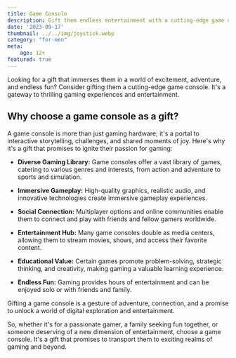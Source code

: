 ```yaml
---
title: Game Console
description: Gift them endless entertainment with a cutting-edge game console.
date: '2023-09-17'
thumbnail: ../../img/joystick.webp
category: "for-men"
meta:
    age: 12+
featured: true
---
```

Looking for a gift that immerses them in a world of excitement, adventure, and endless fun? Consider gifting them a cutting-edge game console. It's a gateway to thrilling gaming experiences and entertainment.

## Why choose a game console as a gift?

A game console is more than just gaming hardware; it's a portal to interactive storytelling, challenges, and shared moments of joy. Here's why it's a gift that promises to ignite their passion for gaming:

- **Diverse Gaming Library:** Game consoles offer a vast library of games, catering to various genres and interests, from action and adventure to sports and simulation.

- **Immersive Gameplay:** High-quality graphics, realistic audio, and innovative technologies create immersive gameplay experiences.

- **Social Connection:** Multiplayer options and online communities enable them to connect and play with friends and fellow gamers worldwide.

- **Entertainment Hub:** Many game consoles double as media centers, allowing them to stream movies, shows, and access their favorite content.

- **Educational Value:** Certain games promote problem-solving, strategic thinking, and creativity, making gaming a valuable learning experience.

- **Endless Fun:** Gaming provides hours of entertainment and can be enjoyed solo or with friends and family.

Gifting a game console is a gesture of adventure, connection, and a promise to unlock a world of digital exploration and entertainment.

So, whether it's for a passionate gamer, a family seeking fun together, or someone deserving of a new dimension of entertainment, choose a game console. It's a gift that promises to transport them to exciting realms of gaming and beyond.
